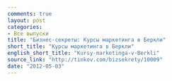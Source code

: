 ```yaml
---
comments: true
layout: post
categories:
- Все выпуски
title: "Бизнес-секреты: Курсы маркетинга в Беркли"
short_title: "Курсы маркетинга в Беркли"
english_short_title: "Kursy-marketinga-v-Berkli"
source_link: "http://tinkov.com/bizsekrety/10009"
date: "2012-05-03"
---
```


